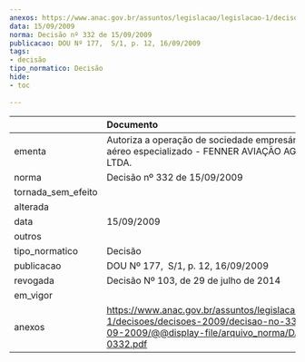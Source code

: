```yaml
---
anexos: https://www.anac.gov.br/assuntos/legislacao/legislacao-1/decisoes/decisoes-2009/decisao-no-332-de-15-09-2009/@@display-file/arquivo_norma/DA2009-0332.pdf
data: 15/09/2009
norma: Decisão nº 332 de 15/09/2009
publicacao: DOU Nº 177,  S/1, p. 12, 16/09/2009
tags:
- decisão
tipo_normatico: Decisão
hide: 
- toc 
 
---
```


|                    | Documento                                                                                                                                                 |
|:-------------------|:----------------------------------------------------------------------------------------------------------------------------------------------------------|
| ementa             | Autoriza a operação de sociedade empresária de serviço aéreo especializado - FENNER AVIAÇÃO AGRÍCOLA LTDA.                                                |
| norma              | Decisão nº 332 de 15/09/2009                                                                                                                              |
| tornada_sem_efeito |                                                                                                                                                           |
| alterada           |                                                                                                                                                           |
| data               | 15/09/2009                                                                                                                                                |
| outros             |                                                                                                                                                           |
| tipo_normatico     | Decisão                                                                                                                                                   |
| publicacao         | DOU Nº 177,  S/1, p. 12, 16/09/2009                                                                                                                       |
| revogada           | Decisão Nº 103, de 29 de julho de 2014                                                                                                                    |
| em_vigor           |                                                                                                                                                           |
| anexos             | https://www.anac.gov.br/assuntos/legislacao/legislacao-1/decisoes/decisoes-2009/decisao-no-332-de-15-09-2009/@@display-file/arquivo_norma/DA2009-0332.pdf |